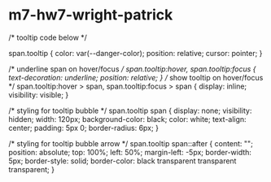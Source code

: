 # m7-hw7-wright-patrick



/* tooltip code below */

span.tooltip {
  color: var(--danger-color);
  position: relative;
  cursor: pointer;
}

/* underline span on hover/focus */
span.tooltip:hover,
span.tooltip:focus {
  text-decoration: underline;
  position: relative;
}
/* show tooltip on hover/focus */
span.tooltip:hover > span,
span.tooltip:focus > span {
  display: inline;
  visibility: visible;
}

/* styling for tooltip bubble */
span.tooltip span {
  display: none;
  visibility: hidden;
  width: 120px;
  background-color: black;
  color: white;
  text-align: center;
  padding: 5px 0;
  border-radius: 6px;
}

/* styling for tooltip bubble arrow */
span.tooltip span::after {
  content: "";
  position: absolute;
  top: 100%;
  left: 50%;
  margin-left: -5px;
  border-width: 5px;
  border-style: solid;
  border-color: black transparent transparent transparent;
}